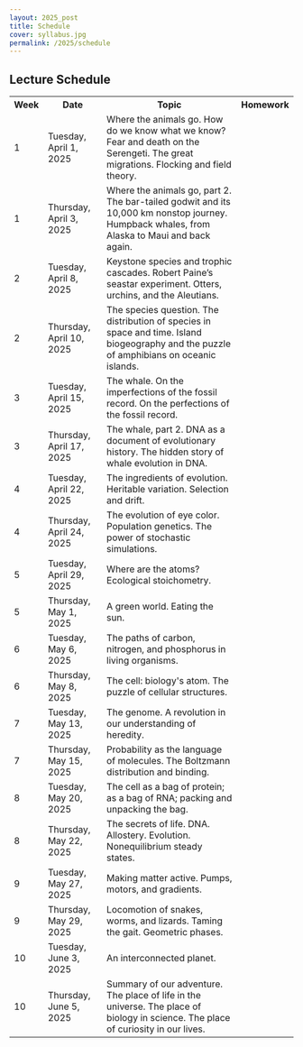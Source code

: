 ```yaml
---
layout: 2025_post
title: Schedule
cover: syllabus.jpg
permalink: /2025/schedule
---
```


## Lecture Schedule

 <table>
  <tr>
    <th>Week</th>
    <th>Date</th>
    <th>Topic</th>
    <th>Homework</th>
  </tr>
  <tr>
    <td>1</td>
    <td>Tuesday, April 1, 2025</td>
    <td>Where the animals go. How do we know what we know? Fear and death on the Serengeti. The great migrations. Flocking and field theory.</td>
    <td></td>
  </tr>
  <tr>
    <td>1</td>
    <td>Thursday, April 3, 2025</td>
    <td>Where the animals go, part 2. The bar-tailed godwit and its 10,000 km nonstop journey. Humpback whales, from Alaska to Maui and back again.</td>
    <td></td>
  </tr>
  <tr>
    <td>2</td>
    <td>Tuesday, April 8, 2025</td>
    <td>Keystone species and trophic cascades. Robert Paine’s seastar experiment. Otters, urchins, and the Aleutians.</td>
    <td></td>
  </tr>
  <tr>
    <td>2</td>
    <td>Thursday, April 10, 2025</td>
    <td>The species question. The distribution of species in space and time. Island biogeography and the puzzle of amphibians on oceanic islands.</td>
    <td></td>
  </tr>
  <tr>
    <td>3</td>
    <td>Tuesday, April 15, 2025</td>
    <td>The whale. On the imperfections of the fossil record. On the perfections of the fossil record.</td>
    <td></td>
  </tr>
  <tr>
    <td>3</td>
    <td>Thursday, April 17, 2025</td>
    <td>The whale, part 2. DNA as a document of evolutionary history. The hidden story of whale evolution in DNA.</td>
    <td></td>
  </tr>
  <tr>
    <td>4</td>
    <td>Tuesday, April 22, 2025</td>
    <td>The ingredients of evolution. Heritable variation. Selection and drift.</td>
    <td></td>
  </tr>
  <tr>
    <td>4</td>
    <td>Thursday, April 24, 2025</td>
    <td>The evolution of eye color. Population genetics. The power of stochastic simulations.</td>
    <td></td>
  </tr>
  <tr>
    <td>5</td>
    <td>Tuesday, April 29, 2025</td>
    <td>Where are the atoms? Ecological stoichometry.</td>
    <td></td>
  </tr>
  <tr>
    <td>5</td>
    <td>Thursday, May 1, 2025</td>
    <td>A green world. Eating the sun.</td>
    <td></td>
  </tr>
  <tr>
    <td>6</td>
    <td>Tuesday, May 6, 2025</td>
    <td>The paths of carbon, nitrogen, and phosphorus in living organisms.</td>
    <td></td>
  </tr>
  <tr>
    <td>6</td>
    <td>Thursday, May 8, 2025</td>
    <td>The cell: biology's atom. The puzzle of cellular structures.</td>
    <td></td>
  </tr>
  <tr>
    <td>7</td>
    <td>Tuesday, May 13, 2025</td>
    <td>The genome. A revolution in our understanding of heredity.</td>
    <td></td>
  </tr>
  <tr>
    <td>7</td>
    <td>Thursday, May 15, 2025</td>
    <td>Probability as the language of molecules. The Boltzmann distribution and binding.</td>
    <td></td>
  </tr>
  <tr>
    <td>8</td>
    <td>Tuesday, May 20, 2025</td>
    <td>The cell as a bag of protein; as a bag of RNA; packing and unpacking the bag.</td>
    <td></td>
  </tr>
  <tr>
    <td>8</td>
    <td>Thursday, May 22, 2025</td>
    <td>The secrets of life. DNA. Allostery. Evolution. Nonequilibrium steady states.</td>
    <td></td>
  </tr>
  <tr>
    <td>9</td>
    <td>Tuesday, May 27, 2025</td>
    <td>Making matter active. Pumps, motors, and gradients.</td>
    <td></td>
  </tr>
  <tr>
    <td>9</td>
    <td>Thursday, May 29, 2025</td>
    <td>Locomotion of snakes, worms, and lizards. Taming the gait. Geometric phases.</td>
    <td></td>
  </tr>
  <tr>
    <td>10</td>
    <td>Tuesday, June 3, 2025</td>
    <td>An interconnected planet.</td>
    <td></td>
  </tr>
  <tr>
    <td>10</td>
    <td>Thursday, June 5, 2025</td>
    <td>Summary of our adventure. The place of life in the universe. The place of biology in science. The place of curiosity in our lives.</td>
    <td></td>
  </tr>
</table> 